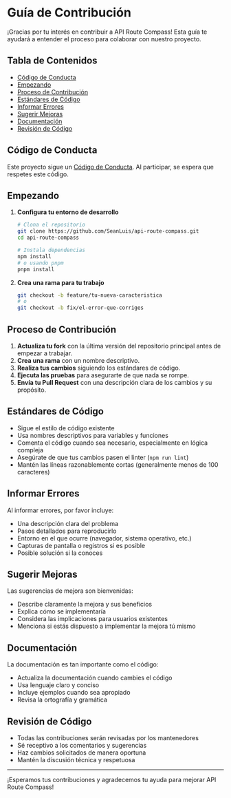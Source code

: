 # Guía de Contribución

¡Gracias por tu interés en contribuir a API Route Compass! Esta guía te ayudará a entender el proceso para colaborar con nuestro proyecto.

## Tabla de Contenidos

- [Código de Conducta](#código-de-conducta)
- [Empezando](#empezando)
- [Proceso de Contribución](#proceso-de-contribución)
- [Estándares de Código](#estándares-de-código)
- [Informar Errores](#informar-errores)
- [Sugerir Mejoras](#sugerir-mejoras)
- [Documentación](#documentación)
- [Revisión de Código](#revisión-de-código)

## Código de Conducta

Este proyecto sigue un [Código de Conducta](CODE_OF_CONDUCT.md). Al participar, se espera que respetes este código.

## Empezando

1. **Configura tu entorno de desarrollo**
   ```bash
   # Clona el repositorio
   git clone https://github.com/SeanLuis/api-route-compass.git
   cd api-route-compass
   
   # Instala dependencias
   npm install
   # o usando pnpm
   pnpm install
   ```

2. **Crea una rama para tu trabajo**
   ```bash
   git checkout -b feature/tu-nueva-caracteristica
   # o
   git checkout -b fix/el-error-que-corriges
   ```

## Proceso de Contribución

1. **Actualiza tu fork** con la última versión del repositorio principal antes de empezar a trabajar.
2. **Crea una rama** con un nombre descriptivo.
3. **Realiza tus cambios** siguiendo los estándares de código.
4. **Ejecuta las pruebas** para asegurarte de que nada se rompe.
5. **Envía tu Pull Request** con una descripción clara de los cambios y su propósito.

## Estándares de Código

- Sigue el estilo de código existente
- Usa nombres descriptivos para variables y funciones
- Comenta el código cuando sea necesario, especialmente en lógica compleja
- Asegúrate de que tus cambios pasen el linter (`npm run lint`)
- Mantén las líneas razonablemente cortas (generalmente menos de 100 caracteres)

## Informar Errores

Al informar errores, por favor incluye:

- Una descripción clara del problema
- Pasos detallados para reproducirlo
- Entorno en el que ocurre (navegador, sistema operativo, etc.)
- Capturas de pantalla o registros si es posible
- Posible solución si la conoces

## Sugerir Mejoras

Las sugerencias de mejora son bienvenidas:

- Describe claramente la mejora y sus beneficios
- Explica cómo se implementaría
- Considera las implicaciones para usuarios existentes
- Menciona si estás dispuesto a implementar la mejora tú mismo

## Documentación

La documentación es tan importante como el código:

- Actualiza la documentación cuando cambies el código
- Usa lenguaje claro y conciso
- Incluye ejemplos cuando sea apropiado
- Revisa la ortografía y gramática

## Revisión de Código

- Todas las contribuciones serán revisadas por los mantenedores
- Sé receptivo a los comentarios y sugerencias
- Haz cambios solicitados de manera oportuna
- Mantén la discusión técnica y respetuosa

---

¡Esperamos tus contribuciones y agradecemos tu ayuda para mejorar API Route Compass! 